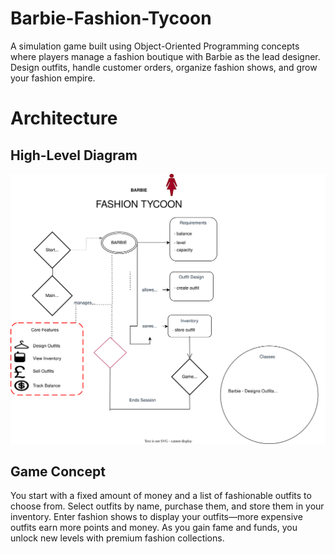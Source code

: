 # Barbie-Fashion-Tycoon
A simulation game built using Object-Oriented Programming concepts where players manage a fashion boutique with Barbie as the lead designer. Design outfits, handle customer orders, organize fashion shows, and grow your fashion empire.

# Architecture
## High-Level Diagram
![High-Level Diagram](https://github.com/hooraintahir1/Barbie-Fashion-Tycoon/blob/main/Project.drawio.svg)

## Game Concept
You start with a fixed amount of money and a list of fashionable outfits to choose from. Select outfits by name, purchase them, and store them in your inventory. Enter fashion shows to display your outfits—more expensive outfits earn more points and money. As you gain fame and funds, you unlock new levels with premium fashion collections.


